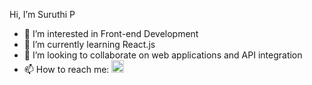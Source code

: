 Hi, I’m Suruthi P
- 👀 I’m interested in Front-end Development
- 🌱 I’m currently learning React.js
- 💞️ I’m looking to collaborate on web applications and API integration
- 📫 How to reach me: <a href="https://www.linkedin.com/in/suruthi-p-0215a6208" target="_blank">
    <img src="https://cdn-icons-png.flaticon.com/512/174/174857.png" alt="LinkedIn" style="width:20px;height:20px;">
  </a>
